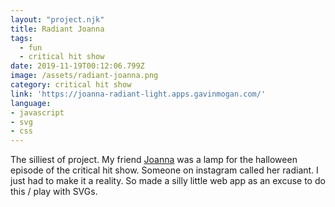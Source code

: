 ```yaml
---
layout: "project.njk"
title: Radiant Joanna
tags:
  - fun
  - critical hit show
date: 2019-11-19T00:12:06.799Z
image: /assets/radiant-joanna.png
category: critical hit show
link: 'https://joanna-radiant-light.apps.gavinmogan.com/'
language:
- javascript
- svg
- css
---
```

The silliest of project. My friend [Joanna](https://twitter.com/mightyjoanna/) was a lamp for the halloween episode of the critical hit show. Someone on instagram called her radiant. I just had to make it a reality. So made a silly little web app as an excuse to do this / play with SVGs.
